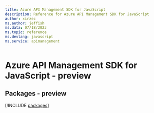 ```yaml
---
title: Azure API Management SDK for JavaScript
description: Reference for Azure API Management SDK for JavaScript
author: xirzec
ms.author: jeffish
ms.data: 07/18/2023
ms.topic: reference
ms.devlang: javascript
ms.service: apimanagement
---
```

# Azure API Management SDK for JavaScript - preview
## Packages - preview
[!INCLUDE [packages](api-management-index.md)]